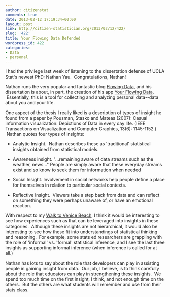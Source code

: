 ```yaml
---
author: citizenstat
comments: true
date: 2013-02-12 17:19:34+00:00
layout: post
link: http://citizen-statistician.org/2013/02/12/422/
slug: '422'
title: Your Flowing Data Defended
wordpress_id: 422
categories:
- Data
- personal
---
```


I had the privilege last week of listening to the dissertation defense of UCLA Stat's newest PhD: Nathan Yau.  Congratulations, Nathan!

Nathan runs the very popular and fantastic blog [Flowing Data](http://flowingdata.com), and his dissertation is about, in part, the creation of his app [Your Flowing Data](http://your.flowingdata.com).  Essentially, this is a tool for collecting and analyzing personal data--data about you and your life.

One aspect of the thesis I really liked is a description of types of insight he found from a paper by Pousman, Stasko and Mateas (2007): Casual information visualization: Depictions of Data in every day life. (IEEE Transactions on Visualization and Computer Graphics, 13(6): 1145-1152.)  Nathan quotes four types of insights:



	
  * Analytic Insight.  Nathan describes these as 'traditional' statistical insights obtained from statistical models.

	
  * Awareness insight. "...remaining aware of data streams such as the weather, news..." People are simply aware that these everyday streams exist and so know to seek them for information when needed

	
  * Social Insight. Involvement in social networks help people define a place for themselves in relation to particular social contexts.

	
  * Reflective Insight.  Viewers take a step back from data and can reflect on something they were perhaps unaware of, or have an emotional reaction.


With respect to my [Walk to Venice Beach](http://citizen-statistician.org/2013/01/24/a-walk-in-venice-beach/), I think it would be interesting to see how experiences such as that can be leveraged into insights in these categories.  Although these insights are not hierarchical, it would also be interesting to see how these fit into understandings of statistical thinking and reasoning.  For example, some stats ed researchers are grappling with the role of 'informal' vs. 'formal' statistical inference, and I see the last three insights as supporting informal inference (when inference is called for at all.)

Nathan has lots to say about the role that developers can play in assisting people in gaining insight from data.  Our job, I believe, is to think carefully about the role that educators can play in strengthening these insights.  We spend too much time on the first insight, I think, and not enough time on the others.  But the others are what students will remember and use from their stats class.
